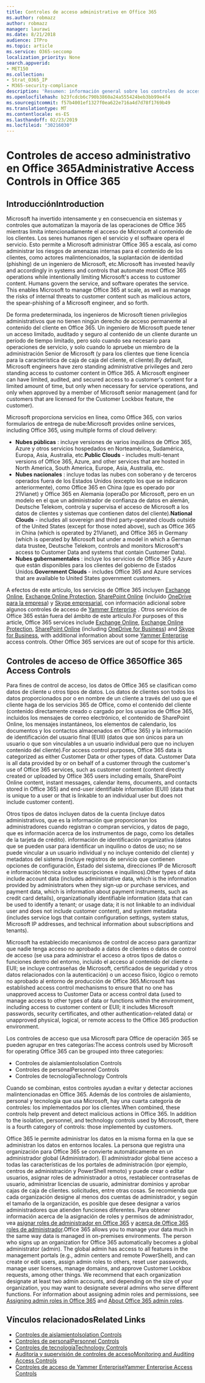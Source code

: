 ```yaml
---
title: Controles de acceso administrativo en Office 365
ms.author: robmazz
author: robmazz
manager: laurawi
ms.date: 8/21/2018
audience: ITPro
ms.topic: article
ms.service: O365-seccomp
localization_priority: None
search.appverid:
- MET150
ms.collection:
- Strat_O365_IP
- M365-security-compliance
description: 'Resumen: información general sobre los controles de acceso administrativo de Office 365 y la categorización de datos.'
ms.openlocfilehash: b23fcdcb6c790b3860a24a555424beb3bb99e4f4
ms.sourcegitcommit: f57b4001ef1327f0ea622e716a4d7d78f1769b49
ms.translationtype: MT
ms.contentlocale: es-ES
ms.lasthandoff: 02/23/2019
ms.locfileid: "30216030"
---
```

# <a name="administrative-access-controls-in-office-365"></a><span data-ttu-id="b2e7e-103">Controles de acceso administrativo en Office 365</span><span class="sxs-lookup"><span data-stu-id="b2e7e-103">Administrative Access Controls in Office 365</span></span> 

## <a name="introduction"></a><span data-ttu-id="b2e7e-104">Introducción</span><span class="sxs-lookup"><span data-stu-id="b2e7e-104">Introduction</span></span>
<span data-ttu-id="b2e7e-p101">Microsoft ha invertido intensamente y en consecuencia en sistemas y controles que automatizan la mayoría de las operaciones de Office 365 mientras limita intencionadamente el acceso de Microsoft al contenido de los clientes. Los seres humanos rigen el servicio y el software opera el servicio. Esto permite a Microsoft administrar Office 365 a escala, así como administrar los riesgos de amenazas internas para el contenido de los clientes, como actores malintencionados, la suplantación de identidad (phishing) de un ingeniero de Microsoft, etc.</span><span class="sxs-lookup"><span data-stu-id="b2e7e-p101">Microsoft has invested heavily and accordingly in systems and controls that automate most Office 365 operations while intentionally limiting Microsoft's access to customer content. Humans govern the service, and software operates the service. This enables Microsoft to manage Office 365 at scale, as well as manage the risks of internal threats to customer content such as malicious actors, the spear-phishing of a Microsoft engineer, and so forth.</span></span>

<span data-ttu-id="b2e7e-p102">De forma predeterminada, los ingenieros de Microsoft tienen privilegios administrativos que no tienen ningún derecho de acceso permanente al contenido del cliente en Office 365. Un ingeniero de Microsoft puede tener un acceso limitado, auditado y seguro al contenido de un cliente durante un período de tiempo limitado, pero solo cuando sea necesario para operaciones de servicio, y solo cuando lo apruebe un miembro de la administración Senior de Microsoft (y para los clientes que tiene licencia para la característica de caja de caja del cliente, el cliente).</span><span class="sxs-lookup"><span data-stu-id="b2e7e-p102">By default, Microsoft engineers have zero standing administrative privileges and zero standing access to customer content in Office 365. A Microsoft engineer can have limited, audited, and secured access to a customer's content for a limited amount of time, but only when necessary for service operations, and only when approved by a member of Microsoft senior management (and for customers that are licensed for the Customer Lockbox feature, the customer).</span></span>

<span data-ttu-id="b2e7e-110">Microsoft proporciona servicios en línea, como Office 365, con varios formularios de entrega de nube:</span><span class="sxs-lookup"><span data-stu-id="b2e7e-110">Microsoft provides online services, including Office 365, using multiple forms of cloud delivery:</span></span>

- <span data-ttu-id="b2e7e-111">**Nubes públicas** : incluye versiones de varios inquilinos de Office 365, Azure y otros servicios hospedados en Norteamérica, Sudamérica, Europa, Asia, Australia, etc.</span><span class="sxs-lookup"><span data-stu-id="b2e7e-111">**Public Clouds** - includes multi-tenant versions of Office 365, Azure, and other services that are hosted in North America, South America, Europe, Asia, Australia, etc.</span></span>
- <span data-ttu-id="b2e7e-112">**Nubes nacionales** : incluye todas las nubes con soberano y de terceros operados fuera de los Estados Unidos (excepto los que se indicaron anteriormente), como Office 365 en China (que es operado por 21Vianet) y Office 365 en Alemania (operaDo por Microsoft, pero en un modelo en el que un administrador de confianza de datos en alemán, Deutsche Telekom, controla y supervisa el acceso de Microsoft a los datos de clientes y sistemas que contienen datos del cliente).</span><span class="sxs-lookup"><span data-stu-id="b2e7e-112">**National Clouds** - includes all sovereign and third party-operated clouds outside of the United States (except for those noted above), such as Office 365 in China (which is operated by 21Vianet), and Office 365 in Germany (which is operated by Microsoft but under a model in which a German data trustee, Deutsche Telekom, controls and monitors Microsoft's access to Customer Data and systems that contain Customer Data).</span></span>
- <span data-ttu-id="b2e7e-113">**Nubes gubernamentales** : incluye los servicios de Office 365 y Azure que están disponibles para los clientes del gobierno de Estados Unidos.</span><span class="sxs-lookup"><span data-stu-id="b2e7e-113">**Government Clouds** - includes Office 365 and Azure services that are available to United States government customers.</span></span>

<span data-ttu-id="b2e7e-p103">A efectos de este artículo, los servicios de Office 365 incluyen [Exchange Online](https://docs.microsoft.com/Exchange/exchange-online), [Exchange Online Protection](https://docs.microsoft.com/Office365/SecurityCompliance/eop/exchange-online-protection-overview), [SharePoint Online](https://docs.microsoft.com/sharepoint/sharepoint-online) (incluido [OneDrive para la empresa](https://docs.microsoft.com/OneDrive/onedrive)) y [Skype empresarial](https://docs.microsoft.com/SkypeForBusiness/skype-for-business-online), con información adicional sobre algunos controles de acceso de [Yammer Enterprise](https://support.office.com/article/yammer-–-admin-help-e1464355-1f97-49ac-b2aa-dd320b179dbe?ui=en-US&rs=en-US&ad=US) . Otros servicios de Office 365 están fuera del ámbito de este artículo.</span><span class="sxs-lookup"><span data-stu-id="b2e7e-p103">For purposes of this article, Office 365 services include [Exchange Online](https://docs.microsoft.com/Exchange/exchange-online), [Exchange Online Protection](https://docs.microsoft.com/Office365/SecurityCompliance/eop/exchange-online-protection-overview), [SharePoint Online](https://docs.microsoft.com/sharepoint/sharepoint-online) (including [OneDrive for Business](https://docs.microsoft.com/OneDrive/onedrive)) and [Skype for Business](https://docs.microsoft.com/SkypeForBusiness/skype-for-business-online), with additional information about some [Yammer Enterprise](https://support.office.com/article/yammer-–-admin-help-e1464355-1f97-49ac-b2aa-dd320b179dbe?ui=en-US&rs=en-US&ad=US) access controls. Other Office 365 services are out of scope for this article.</span></span>

## <a name="office-365-access-controls"></a><span data-ttu-id="b2e7e-116">Controles de acceso de Office 365</span><span class="sxs-lookup"><span data-stu-id="b2e7e-116">Office 365 Access Controls</span></span>
<span data-ttu-id="b2e7e-p104">Para fines de control de acceso, los datos de Office 365 se clasifican como datos de cliente u otros tipos de datos. Los datos de clientes son todos los datos proporcionados por o en nombre de un cliente a través del uso que el cliente haga de los servicios 365 de Office, como el contenido del cliente (contenido directamente creado o cargado por los usuarios de Office 365, incluidos los mensajes de correo electrónico, el contenido de SharePoint Online, los mensajes instantáneos, los elementos de calendario, los documentos y los contactos almacenados en Office 365) y la información de identificación del usuario final (EUII) (datos que son únicos para un usuario o que son vinculables a un usuario individual pero que no incluyen contenido del cliente).</span><span class="sxs-lookup"><span data-stu-id="b2e7e-p104">For access control purposes, Office 365 data is categorized as either Customer Data or other types of data. Customer Data is all data provided by or on behalf of a customer through the customer's use of Office 365 services, such as customer content (content directly created or uploaded by Office 365 users including emails, SharePoint Online content, instant messages, calendar items, documents, and contacts stored in Office 365) and end-user identifiable information (EUII) (data that is unique to a user or that is linkable to an individual user but does not include customer content).</span></span> 

<span data-ttu-id="b2e7e-119">Otros tipos de datos incluyen datos de la cuenta (incluye datos administrativos, que es la información que proporcionan los administradores cuando registran o compran servicios, y datos de pago, que es información acerca de los instrumentos de pago, como los detalles de la tarjeta de crédito). información de identificación organizativa (datos que se pueden usar para identificar un inquilino o datos de uso; no se puede vincular a un usuario individual y no incluye contenido del cliente) y metadatos del sistema (incluye registros de servicio que contienen opciones de configuración, Estado del sistema, direcciones IP de Microsoft e información técnica sobre suscripciones e inquilinos).</span><span class="sxs-lookup"><span data-stu-id="b2e7e-119">Other types of data include account data (includes administrative data, which is the information provided by administrators when they sign-up or purchase services, and payment data, which is information about payment instruments, such as credit card details), organizationally identifiable information (data that can be used to identify a tenant; or usage data; it is not linkable to an individual user and does not include customer content), and system metadata (includes service logs that contain configuration settings, system status, Microsoft IP addresses, and technical information about subscriptions and tenants).</span></span>

<span data-ttu-id="b2e7e-120">Microsoft ha establecido mecanismos de control de acceso para garantizar que nadie tenga acceso no aprobado a datos de clientes o datos de control de acceso (se usa para administrar el acceso a otros tipos de datos o funciones dentro del entorno, incluido el acceso al contenido del cliente o EUII; se incluye contraseñas de Microsoft, certificados de seguridad y otros datos relacionados con la autenticación) o un acceso físico, lógico o remoto no aprobado al entorno de producción de Office 365.</span><span class="sxs-lookup"><span data-stu-id="b2e7e-120">Microsoft has established access control mechanisms to ensure that no one has unapproved access to Customer Data or access control data (used to manage access to other types of data or functions within the environment, including access to customer content or EUII; it includes Microsoft passwords, security certificates, and other authentication-related data) or unapproved physical, logical, or remote access to the Office 365 production environment.</span></span>

<span data-ttu-id="b2e7e-121">Los controles de acceso que usa Microsoft para Office de operación 365 se pueden agrupar en tres categorías:</span><span class="sxs-lookup"><span data-stu-id="b2e7e-121">The access controls used by Microsoft for operating Office 365 can be grouped into three categories:</span></span>
- <span data-ttu-id="b2e7e-122">Controles de aislamiento</span><span class="sxs-lookup"><span data-stu-id="b2e7e-122">Isolation Controls</span></span>
- <span data-ttu-id="b2e7e-123">Controles de personal</span><span class="sxs-lookup"><span data-stu-id="b2e7e-123">Personnel Controls</span></span>
- <span data-ttu-id="b2e7e-124">Controles de tecnología</span><span class="sxs-lookup"><span data-stu-id="b2e7e-124">Technology Controls</span></span>

<span data-ttu-id="b2e7e-p105">Cuando se combinan, estos controles ayudan a evitar y detectar acciones malintencionadas en Office 365. Además de los controles de aislamiento, personal y tecnología que usa Microsoft, hay una cuarta categoría de controles: los implementados por los clientes.</span><span class="sxs-lookup"><span data-stu-id="b2e7e-p105">When combined, these controls help prevent and detect malicious actions in Office 365. In addition to the isolation, personnel, and technology controls used by Microsoft, there is a fourth category of controls: those implemented by customers.</span></span>

<span data-ttu-id="b2e7e-p106">Office 365 le permite administrar los datos en la misma forma en la que se administran los datos en entornos locales. La persona que registra una organización para Office 365 se convierte automáticamente en un administrador global (Administrador). El administrador global tiene acceso a todas las características de los portales de administración (por ejemplo, centros de administración y PowerShell remoto) y puede crear o editar usuarios, asignar roles de administrador a otros, restablecer contraseñas de usuario, administrar licencias de usuario, administrar dominios y aprobar cajas de caja de clientes. solicitudes, entre otras cosas. Se recomienda que cada organización designe al menos dos cuentas de administrador, y según el tamaño de la organización, es posible que desee designar a varios administradores que atienden funciones diferentes. Para obtener información acerca de la asignación de roles y permisos de administrador, vea [asignar roles de administrador en Office 365](https://support.office.com/article/Assigning-admin-roles-in-Office-365-eac4d046-1afd-4f1a-85fc-8219c79e1504) y [acerca de Office 365 roles de administrador](https://support.office.com/article/Permissions-in-Office-365-DA585EEA-F576-4F55-A1E0-87090B6AAA9D).</span><span class="sxs-lookup"><span data-stu-id="b2e7e-p106">Office 365 allows you to manage your data much in the same way data is managed in on-premises environments. The person who signs up an organization for Office 365 automatically becomes a global administrator (admin). The global admin has access to all features in the management portals (e.g., admin centers and remote PowerShell), and can create or edit users, assign admin roles to others, reset user passwords, manage user licenses, manage domains, and approve Customer Lockbox requests, among other things. We recommend that each organization designate at least two admin accounts, and depending on the size of your organization, you may want to designate several admins who serve different functions. For information about assigning admin roles and permissions, see [Assigning admin roles in Office 365](https://support.office.com/article/Assigning-admin-roles-in-Office-365-eac4d046-1afd-4f1a-85fc-8219c79e1504) and [About Office 365 admin roles](https://support.office.com/article/Permissions-in-Office-365-DA585EEA-F576-4F55-A1E0-87090B6AAA9D).</span></span>


## <a name="related-links"></a><span data-ttu-id="b2e7e-132">Vínculos relacionados</span><span class="sxs-lookup"><span data-stu-id="b2e7e-132">Related Links</span></span>

- [<span data-ttu-id="b2e7e-133">Controles de aislamiento</span><span class="sxs-lookup"><span data-stu-id="b2e7e-133">Isolation Controls</span></span>](office-365-isolation-controls.md)
- [<span data-ttu-id="b2e7e-134">Controles de personal</span><span class="sxs-lookup"><span data-stu-id="b2e7e-134">Personnel Controls</span></span>](office-365-personnel-controls.md)
- [<span data-ttu-id="b2e7e-135">Controles de tecnología</span><span class="sxs-lookup"><span data-stu-id="b2e7e-135">Technology Controls</span></span>](office-365-technology-controls.md)
- [<span data-ttu-id="b2e7e-136">Auditoría y supervisión de controles de acceso</span><span class="sxs-lookup"><span data-stu-id="b2e7e-136">Monitoring and Auditing Access Controls</span></span>](office-365-monitoring-and-auditing-access-controls.md)
- [<span data-ttu-id="b2e7e-137">Controles de acceso de Yammer Enterprise</span><span class="sxs-lookup"><span data-stu-id="b2e7e-137">Yammer Enterprise Access Controls</span></span>](office-365-yammer-enterprise-access-controls.md)